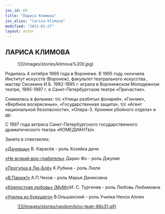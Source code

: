```yaml
---
jos_id: 65
title: "Лариса Климова"
jos_alias: "larisa-klimova"
modified: "2013-01-27"
layout: actor
---
```


## ЛАРИСА КЛИМОВА

<figure>
![](/images/stories/klimova%20ll.jpg)
</figure>

Родилась 4 октября 1969 года в Воронеже. В 1995 году окончила Институт искусств (Воронеж), факультет театрального искусства , мастер Сисикина И.Б. 1992-1995 г. играла в Воронежском Молодежном театре, 1995-1997 г. в Санкт-Петербургском театре «Причастие».

Снималась в фильмах: т/с «Улицы разбитых фонарей», «Гончие», «Вербное воскресенье», «Государственная защита», т/с «Агент национальной безопасности», «Опера-3. Хроники убойного отдела» и др.

С 1997 года актриса Санкт-Петербургского государственного драматического театра «КОМЕДИАНТЫ».

Занята в спектаклях:

[«Дачницы»](43-dachnici.html) В. Карасёв - роль Хозяйка дачи

[«Не всякий вор-грабитель»](70-vor.html) Дарио Фо - роль Джулия

[«Прогулка в Лю-Блё»](73-progulka-v-ly-blio.html) К.Рубина - роль Люля

[«В Париж!»](41-v-paris.html) А.П.Чехов - роль Марья Денисовна

[«Крепостная любовь» (МуМу)](46-mumu.html)И. С. Тургенев - роль Любовь Любимовна

[«Училка из будущего»](90-ychilka.html) В.Ольшанский - роль Училка Ненси Аллен

<figure><a href="http://www.kino-teatr.ru/teatr/acter/w/ros/16931/bio/">
![](/images/stories/random/kino-teatr-88x31.gif)
</a></figure>

